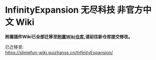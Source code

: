 # InfinityExpansion 无尽科技 非官方中文 Wiki

**附属插件Wiki已全部迁移至[附属Wiki仓库](https://github.com/SlimefunGuguProject/Addons-Wiki),请前往新仓库提交修改。**

已迁移至:  
https://slimefun-wiki.guizhanss.cn/InfinityExpansion/
